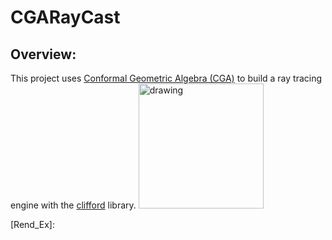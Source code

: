# CGARayCast

## Overview:
This project uses [Conformal Geometric Algebra (CGA)][cga] to build a ray tracing engine with the [clifford][clifford] library.
<img src="https://github.com/sushachawal/CliffordRayTrace/blob/master/LightPos1.png?raw=true" alt="drawing" width="200"/>

[cga]: https://en.wikipedia.org/wiki/Conformal_geometric_algebra
[clifford]: https://github.com/pygae/clifford
[Rend_Ex]:
